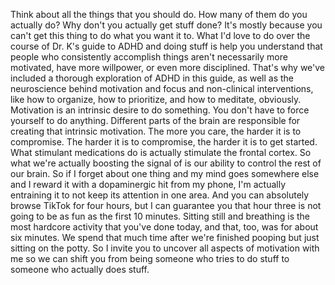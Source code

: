  Think about all the things that you should do. How many of them do you actually do? Why don't you actually get stuff done? It's mostly because you can't get this thing to do what you want it to. What I'd love to do over the course of Dr. K's guide to ADHD and doing stuff is help you understand that people who consistently accomplish things aren't necessarily more motivated, have more willpower, or even more disciplined. That's why we've included a thorough exploration of ADHD in this guide, as well as the neuroscience behind motivation and focus and non-clinical interventions, like how to organize, how to prioritize, and how to meditate, obviously. Motivation is an intrinsic desire to do something. You don't have to force yourself to do anything. Different parts of the brain are responsible for creating that intrinsic motivation. The more you care, the harder it is to compromise. The harder it is to compromise, the harder it is to get started. What stimulant medications do is actually stimulate the frontal cortex. So what we're actually boosting the signal of is our ability to control the rest of our brain. So if I forget about one thing and my mind goes somewhere else and I reward it with a dopaminergic hit from my phone, I'm actually entraining it to not keep its attention in one area. And you can absolutely browse TikTok for four hours, but I can guarantee you that hour three is not going to be as fun as the first 10 minutes. Sitting still and breathing is the most hardcore activity that you've done today, and that, too, was for about six minutes. We spend that much time after we're finished pooping but just sitting on the potty. So I invite you to uncover all aspects of motivation with me so we can shift you from being someone who tries to do stuff to someone who actually does stuff.